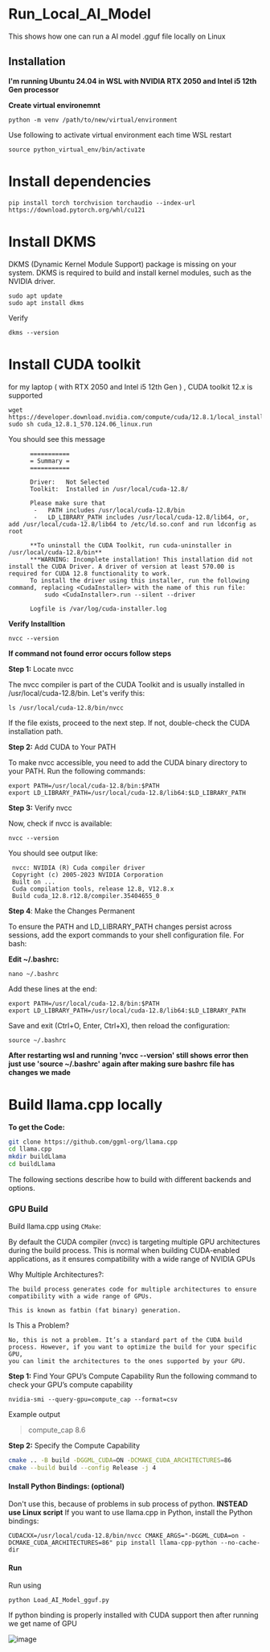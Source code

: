 # Run_Local_AI_Model
This shows how one can run a AI model .gguf file locally on Linux

## Installation

**I'm running Ubuntu 24.04 in WSL with NVIDIA RTX 2050 and Intel i5 12th Gen processor**


**Create virtual environemnt**
```
python -m venv /path/to/new/virtual/environment
```

Use following to activate virtual environment each time WSL restart 

```
source python_virtual_env/bin/activate
```

# Install dependencies

```
pip install torch torchvision torchaudio --index-url https://download.pytorch.org/whl/cu121

```

# Install DKMS
DKMS (Dynamic Kernel Module Support) package is missing on your system. DKMS is required to build and install kernel modules, such as the NVIDIA driver.

```
sudo apt update
sudo apt install dkms
```

Verify

```
dkms --version
```

# Install CUDA toolkit

for my laptop ( with RTX 2050 and Intel i5 12th Gen ) , CUDA toolkit 12.x is supported

```
wget https://developer.download.nvidia.com/compute/cuda/12.8.1/local_installers/cuda_12.8.1_570.124.06_linux.run
sudo sh cuda_12.8.1_570.124.06_linux.run

```

You should see this message

          ===========
          = Summary =
          ===========
          
          Driver:   Not Selected
          Toolkit:  Installed in /usr/local/cuda-12.8/
          
          Please make sure that
           -   PATH includes /usr/local/cuda-12.8/bin
           -   LD_LIBRARY_PATH includes /usr/local/cuda-12.8/lib64, or, add /usr/local/cuda-12.8/lib64 to /etc/ld.so.conf and run ldconfig as root
          
          **To uninstall the CUDA Toolkit, run cuda-uninstaller in /usr/local/cuda-12.8/bin**
          ***WARNING: Incomplete installation! This installation did not install the CUDA Driver. A driver of version at least 570.00 is required for CUDA 12.8 functionality to work.
          To install the driver using this installer, run the following command, replacing <CudaInstaller> with the name of this run file:
              sudo <CudaInstaller>.run --silent --driver
          
          Logfile is /var/log/cuda-installer.log


**Verify Installtion**
```
nvcc --version
```

**If command not found error occurs follow steps**

**Step 1:** Locate nvcc

The nvcc compiler is part of the CUDA Toolkit and is usually installed in /usr/local/cuda-12.8/bin. Let's verify this:
```
ls /usr/local/cuda-12.8/bin/nvcc
```

If the file exists, proceed to the next step. If not, double-check the CUDA installation path.

**Step 2:** Add CUDA to Your PATH

To make nvcc accessible, you need to add the CUDA binary directory to your PATH. Run the following commands:

```
export PATH=/usr/local/cuda-12.8/bin:$PATH
export LD_LIBRARY_PATH=/usr/local/cuda-12.8/lib64:$LD_LIBRARY_PATH
```

**Step 3:** Verify nvcc

Now, check if nvcc is available:

```
nvcc --version
```

You should see output like:

     nvcc: NVIDIA (R) Cuda compiler driver
     Copyright (c) 2005-2023 NVIDIA Corporation
     Built on ...
     Cuda compilation tools, release 12.8, V12.8.x
     Build cuda_12.8.r12.8/compiler.35404655_0

**Step 4**: Make the Changes Permanent

To ensure the PATH and LD_LIBRARY_PATH changes persist across sessions, add the export commands to your shell configuration file.
For bash:

**Edit ~/.bashrc:**

```
nano ~/.bashrc
```

Add these lines at the end:

```
export PATH=/usr/local/cuda-12.8/bin:$PATH
export LD_LIBRARY_PATH=/usr/local/cuda-12.8/lib64:$LD_LIBRARY_PATH
```

Save and exit (Ctrl+O, Enter, Ctrl+X), then reload the configuration:

```
source ~/.bashrc
```

**After restarting wsl and running 'nvcc --version' still shows error then just use 'source ~/.bashrc' again after making sure bashrc file has changes we made**

# Build llama.cpp locally

**To get the Code:**

```bash
git clone https://github.com/ggml-org/llama.cpp
cd llama.cpp
mkdir buildLlama
cd buildLlama
```

The following sections describe how to build with different backends and options.

### GPU Build

Build llama.cpp using `CMake`:

By default  the CUDA compiler (nvcc) is targeting multiple GPU architectures during the build process. This is normal when building CUDA-enabled applications, as it ensures compatibility with a wide range of NVIDIA GPUs

Why Multiple Architectures?:

    The build process generates code for multiple architectures to ensure compatibility with a wide range of GPUs.

    This is known as fatbin (fat binary) generation.

Is This a Problem?

    No, this is not a problem. It’s a standard part of the CUDA build process. However, if you want to optimize the build for your specific GPU,
    you can limit the architectures to the ones supported by your GPU.

**Step 1:** Find Your GPU’s Compute Capability
Run the following command to check your GPU’s compute capability
```
nvidia-smi --query-gpu=compute_cap --format=csv
```

Example output 
> compute_cap
> 8.6


**Step 2:** Specify the Compute Capability

```bash
cmake .. -B build -DGGML_CUDA=ON -DCMAKE_CUDA_ARCHITECTURES=86
cmake --build build --config Release -j 4
```


#### Install Python Bindings: (optional)
Don't use this, because of problems in sub process of python. **INSTEAD use Linux script** 
If you want to use llama.cpp in Python, install the Python bindings:
```
CUDACXX=/usr/local/cuda-12.8/bin/nvcc CMAKE_ARGS="-DGGML_CUDA=on -DCMAKE_CUDA_ARCHITECTURES=86" pip install llama-cpp-python --no-cache-dir
```

#### Run

Run using

```
python Load_AI_Model_gguf.py
```

If python binding is properly installed with CUDA support then after running we get name of GPU 

![image](https://github.com/user-attachments/assets/1997667e-4f7a-45a5-b5d3-4279b51d4a57)

